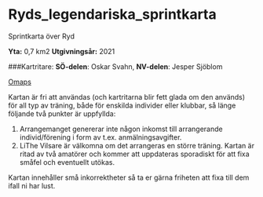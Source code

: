 # Ryds_legendariska_sprintkarta
Sprintkarta över Ryd

**Yta:**	0,7 km2
**Utgivningsår:**	2021

###Kartritare: 
  **SÖ-delen**: Oskar Svahn,
  **NV-delen**: Jesper Sjöblom
  
[Omaps](https://www.omaps.net/se?id=61085)

Kartan är fri att användas (och kartritarna blir fett glada om den används) för all typ av träning, både för enskilda individer eller klubbar, så länge följande två punkter är uppfyllda:
1. Arrangemanget genererar inte någon inkomst till arrangerande individ/förening i form av t.ex. anmälningsavgifter. 
2. LiThe Vilsare är välkomna om det arrangeras en större träning. Kartan är ritad av två amatörer och kommer att uppdateras sporadiskt för att fixa småfel och eventuellt utökas.
 
Kartan innehåller små inkorrektheter så ta er gärna friheten att fixa till dem ifall ni har lust.
